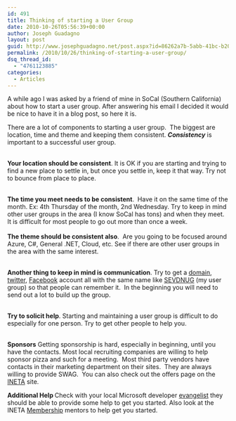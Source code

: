 ```yaml
---
id: 491
title: Thinking of starting a User Group
date: 2010-10-26T05:56:39+00:00
author: Joseph Guadagno
layout: post
guid: http://www.josephguadagno.net/post.aspx?id=86262a7b-5abb-41bc-b205-176204348fec
permalink: /2010/10/26/thinking-of-starting-a-user-group/
dsq_thread_id:
  - "4761123885"
categories:
  - Articles
---
```

<strong></strong>  <p>A while ago I was asked by a friend of mine in SoCal (Southern California) about how to start a user group. After answering his email I decided it would be nice to have it in a blog post, so here it is.</p>  <p>There are a lot of components to starting a user group.&#160; The biggest are location, time and theme and keeping them consistent. <strong><em>Consistency</em></strong> is important to a successful user group.</p>  <p>   <br /><b>Your location should be consistent</b>. It is OK if you are starting and trying to find a new place to settle in, but once you settle in, keep it that way. Try not to bounce from place to place.</p>  <p>   <br /><b>The time you meet needs to be consistent</b>.&#160; Have it on the same time of the month. Ex: 4th Thursday of the month, 2nd Wednesday. Try to keep in mind other user groups in the area (I know SoCal has tons) and when they meet.&#160; It is difficult for most people to go out more than once a week.     <br /><b>     <br />The theme should be consistent also</b>.&#160; Are you going to be focused around Azure, C#, General .NET, Cloud, etc. See if there are other user groups in the area with the same interest.</p>  <p>   <br /><b>Another thing to keep in mind is communication</b>. Try to get a <a href="http://affiliate.godaddy.com/redirect/CEB1BDB5383B2F58B38C9B23E12CC77BC6777623A11FCFCF15DA2401474B5B8B">domain</a>, <a href="http://www.twitter.com">twitter</a>, <a href="http://www.facebook.com">Facebook</a> account all with the same name like <a href="http://sevdnug.org/home.aspx">SEVDNUG</a> (my user group) so that people can remember it.&#160; In the beginning you will need to send out a lot to build up the group.</p>  <p>   <br /><b>Try to solicit help</b>. Starting and maintaining a user group is difficult to do especially for one person. Try to get other people to help you.</p>  <p>   <br /><b>Sponsors</b> Getting sponsorship is hard, especially in beginning, until you have the contacts. Most local recruiting companies are willing to help sponsor pizza and such for a meeting.&#160; Most third party vendors have contacts in their marketing department on their sites.&#160; They are always willing to provide SWAG.&#160; You can also check out the offers page on the <a href="http://ineta.org/offers/">INETA</a> site.    <br /></p>  <p><strong>Additional Help </strong>Check with your local Microsoft developer <a href="http://msdn.microsoft.com/en-us/bb905078.aspx">evangelist</a> they should be able to provide some help to get you started. Also look at the INETA <a href="http://ineta.org/MembershipTeam.aspx">Membership</a> mentors to help get you started.</p>